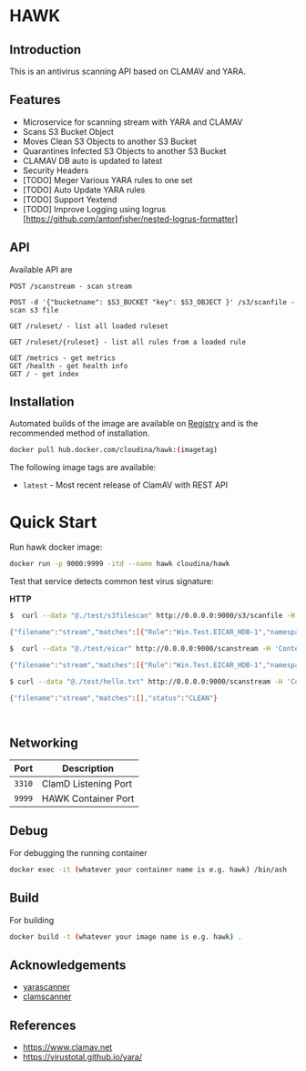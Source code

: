 
# HAWK

## Introduction
This is an antivirus scanning API based on CLAMAV and YARA.

## Features
-   Microservice for scanning stream with YARA and CLAMAV
-   Scans S3 Bucket Object
-   Moves Clean S3 Objects to another S3 Bucket
-   Quarantines Infected S3 Objects to another S3 Bucket
-   CLAMAV DB auto is updated to latest
-   Security Headers
-   [TODO] Meger Various YARA rules to one set
-   [TODO] Auto Update YARA rules
-   [TODO] Support Yextend
-   [TODO] Improve Logging using logrus [https://github.com/antonfisher/nested-logrus-formatter]

## API
Available API are
```
POST /scanstream - scan stream

POST -d '{"bucketname": $S3_BUCKET "key": $S3_OBJECT }' /s3/scanfile - scan s3 file

GET /ruleset/ - list all loaded ruleset

GET /ruleset/{ruleset} - list all rules from a loaded rule

GET /metrics - get metrics
GET /health - get health info 
GET / - get index

```

## Installation

Automated builds of the image are available on [Registry](https://hub.docker.com/r/cloudina/hawk) and is the recommended method of installation.

```bash
docker pull hub.docker.com/cloudina/hawk:(imagetag)
```

The following image tags are available:
* `latest` - Most recent release of ClamAV with REST API

# Quick Start

Run hawk docker image:
```bash
docker run -p 9000:9999 -itd --name hawk cloudina/hawk
```

Test that service detects common test virus signature:

**HTTP**
```bash
$  curl --data "@./test/s3filescan" http://0.0.0.0:9000/s3/scanfile -H 'Content-Type: application/json'

{"filename":"stream","matches":[{"Rule":"Win.Test.EICAR_HDB-1","namespace":"","tags":null}],"status":"INFECTED"}%                                   

$  curl --data "@./test/eicar" http://0.0.0.0:9000/scanstream -H 'Content-Type: application/json'

{"filename":"stream","matches":[{"Rule":"Win.Test.EICAR_HDB-1","namespace":"","tags":null}],"status":"INFECTED"}                           

$ curl --data "@./test/hello.txt" http://0.0.0.0:9000/scanstream -H 'Content-Type: application/json'

{"filename":"stream","matches":[],"status":"CLEAN"} 

                                                                                         
```
## Networking

| Port | Description |
|-----------|-------------|
| `3310`    | ClamD Listening Port |
| `9999`    | HAWK Container Port |

## Debug
For debugging the running container
```bash
docker exec -it (whatever your container name is e.g. hawk) /bin/ash
```

## Build
For building
```bash
docker build -t (whatever your image name is e.g. hawk) .
```

## Acknowledgements

* [yarascanner](https://github.com/jheise/yarascanner)
* [clamscanner](https://github.com/ifad/clammit)

## References

* https://www.clamav.net
* https://virustotal.github.io/yara/
